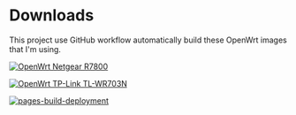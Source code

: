 # Downloads

This project use GitHub workflow automatically build these OpenWrt images that I'm using.

[![OpenWrt Netgear R7800](https://github.com/HackingGate/Downloads/actions/workflows/openwrt-netgear_r7800-imagebuilder.yml/badge.svg)](https://github.com/HackingGate/Downloads/actions/workflows/openwrt-netgear_r7800-imagebuilder.yml)

[![OpenWrt TP-Link TL-WR703N](https://github.com/HackingGate/Downloads/actions/workflows/openwrt-tplink_tl-wr703n-imagebuilder.yml/badge.svg)](https://github.com/HackingGate/Downloads/actions/workflows/openwrt-tplink_tl-wr703n-imagebuilder.yml)

[![pages-build-deployment](https://github.com/HackingGate/Downloads/actions/workflows/pages/pages-build-deployment/badge.svg)](https://github.com/HackingGate/Downloads/actions/workflows/pages/pages-build-deployment)

